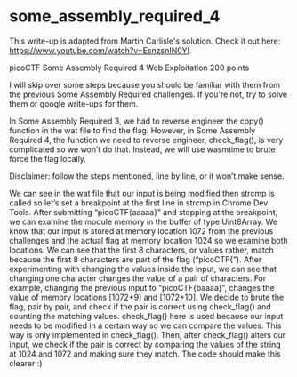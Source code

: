 # some_assembly_required_4

This write-up is adapted from Martin Carlisle's solution. Check it out here: https://www.youtube.com/watch?v=EsnzsnIN0YI.

picoCTF
Some Assembly Required 4
Web Exploitation
200 points

I will skip over some steps because you should be familiar with them from the previous Some Assembly Required challenges. If you're not, try to solve them or google write-ups for them.

In Some Assembly Required 3, we had to reverse engineer the copy() function in the wat file to find the flag. However, in Some Assembly Required 4, the function we need to reverse engineer, check_flag(), is very complicated so we won’t do that. Instead, we will use wasmtime to brute force the flag locally.

Disclaimer: follow the steps mentioned, line by line, or it won’t make sense.

We can see in the wat file that our input is being modified then strcmp is called so let’s set a breakpoint at the first line in strcmp in Chrome Dev Tools. After submitting “picoCTF{aaaaa}” and stopping at the breakpoint, we can examine the module memory in the buffer of type Uint8Array. We know that our input is stored at memory location 1072 from the previous challenges and the actual flag at memory location 1024 so we examine both locations. We can see that the first 8 characters, or values rather, match because the first 8 characters are part of the flag (“picoCTF{”). After experimenting with changing the values inside the input, we can see that changing one character changes the value of a pair of characters. For example, changing the previous input to “picoCTF{baaaa}”, changes the value of memory locations [1072+9] and [1072+10]. We decide to brute the flag, pair by pair, and check if the pair is correct using check_flag() and counting the matching values. check_flag() here is used because our input needs to be modified in a certain way so we can compare the values. This way is only implemented in check_flag(). Then, after check_flag() alters our input, we check if the pair is correct by comparing the values of the string at 1024 and 1072 and making sure they match. The code should make this clearer :)
